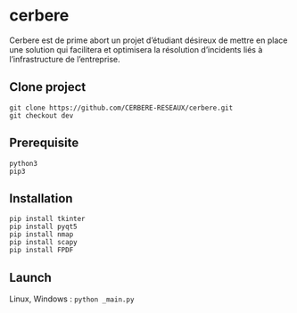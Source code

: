 # cerbere

Cerbere est de prime abort un projet d’étudiant désireux de mettre en place une solution qui facilitera et optimisera la résolution d’incidents liés à l’infrastructure de l’entreprise.

## Clone project
```
git clone https://github.com/CERBERE-RESEAUX/cerbere.git
git checkout dev
```
## Prerequisite
```
python3
pip3
```

## Installation
```
pip install tkinter
pip install pyqt5
pip install nmap
pip install scapy
pip install FPDF
```
## Launch
Linux, Windows : ```python _main.py```
